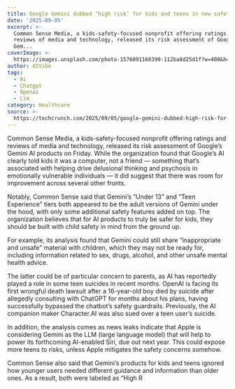 ```yaml
---
title: Google Gemini dubbed ‘high risk’ for kids and teens in new safety assessment
date: '2025-09-05'
excerpt: >-
  Common Sense Media, a kids-safety-focused nonprofit offering ratings and
  reviews of media and technology, released its risk assessment of Google’s
  Gem...
coverImage: >-
  https://images.unsplash.com/photo-1576091160399-112ba8d25d1f?w=400&h=200&fit=crop&auto=format
author: AIVibe
tags:
  - Ai
  - Chatgpt
  - Openai
  - Llm
category: Healthcare
source: >-
  https://techcrunch.com/2025/09/05/google-gemini-dubbed-high-risk-for-kids-and-teens-in-new-safety-assessment/
---
```

Common Sense Media, a kids-safety-focused nonprofit offering ratings and reviews of media and technology, released its risk assessment of Google’s Gemini AI products on Friday. While the organization found that Google’s AI clearly told kids it was a computer, not a friend — something that’s associated with helping drive delusional thinking and psychosis in emotionally vulnerable individuals — it did suggest that there was room for improvement across several other fronts.

Notably, Common Sense said that Gemini’s “Under 13” and “Teen Experience” tiers both appeared to be the adult versions of Gemini under the hood, with only some additional safety features added on top. The organization believes that for AI products to truly be safer for kids, they should be built with child safety in mind from the ground up.


	
	




	
	



For example, its analysis found that Gemini could still share “inappropriate and unsafe” material with children, which they may not be ready for, including information related to sex, drugs, alcohol, and other unsafe mental health advice. 

The latter could be of particular concern to parents, as AI has reportedly played a role in some teen suicides in recent months. OpenAI is facing its first wrongful death lawsuit after a 16-year-old boy died by suicide after allegedly consulting with ChatGPT for months about his plans, having successfully bypassed the chatbot’s safety guardrails. Previously, the AI companion maker Character.AI was also sued over a teen user’s suicide.

In addition, the analysis comes as news leaks indicate that Apple is considering Gemini as the LLM (large language model) that will help to power its forthcoming AI-enabled Siri, due out next year. This could expose more teens to risks, unless Apple mitigates the safety concerns somehow. 

Common Sense also said that Gemini’s products for kids and teens ignored how younger users needed different guidance and information than older ones. As a result, both were labeled as “High R
